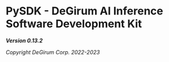 # PySDK - DeGirum AI Inference Software Development Kit

***Version 0.13.2***

*Copyright DeGirum Corp. 2022-2023*
